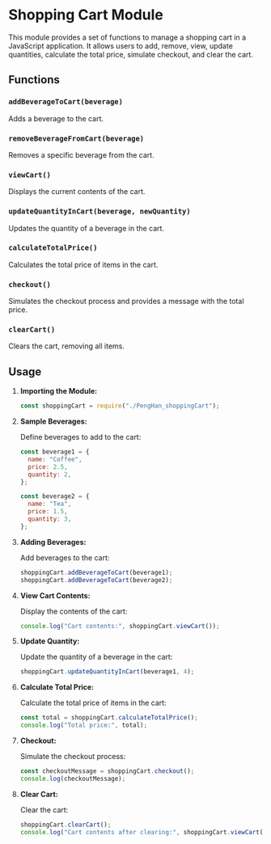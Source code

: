 # Shopping Cart Module

This module provides a set of functions to manage a shopping cart in a JavaScript application. It allows users to add, remove, view, update quantities, calculate the total price, simulate checkout, and clear the cart.

## Functions

### `addBeverageToCart(beverage)`

Adds a beverage to the cart.

### `removeBeverageFromCart(beverage)`

Removes a specific beverage from the cart.

### `viewCart()`

Displays the current contents of the cart.

### `updateQuantityInCart(beverage, newQuantity)`

Updates the quantity of a beverage in the cart.

### `calculateTotalPrice()`

Calculates the total price of items in the cart.

### `checkout()`

Simulates the checkout process and provides a message with the total price.

### `clearCart()`

Clears the cart, removing all items.

## Usage

1. **Importing the Module:**

    ```javascript
    const shoppingCart = require("./PengHan_shoppingCart");
    ```

2. **Sample Beverages:**

    Define beverages to add to the cart:

    ```javascript
    const beverage1 = {
      name: "Coffee",
      price: 2.5,
      quantity: 2,
    };

    const beverage2 = {
      name: "Tea",
      price: 1.5,
      quantity: 3,
    };
    ```

3. **Adding Beverages:**

    Add beverages to the cart:

    ```javascript
    shoppingCart.addBeverageToCart(beverage1);
    shoppingCart.addBeverageToCart(beverage2);
    ```

4. **View Cart Contents:**

    Display the contents of the cart:

    ```javascript
    console.log("Cart contents:", shoppingCart.viewCart());
    ```

5. **Update Quantity:**

    Update the quantity of a beverage in the cart:

    ```javascript
    shoppingCart.updateQuantityInCart(beverage1, 4);
    ```

6. **Calculate Total Price:**

    Calculate the total price of items in the cart:

    ```javascript
    const total = shoppingCart.calculateTotalPrice();
    console.log("Total price:", total);
    ```

7. **Checkout:**

    Simulate the checkout process:

    ```javascript
    const checkoutMessage = shoppingCart.checkout();
    console.log(checkoutMessage);
    ```

8. **Clear Cart:**

    Clear the cart:

    ```javascript
    shoppingCart.clearCart();
    console.log("Cart contents after clearing:", shoppingCart.viewCart());
    ```

